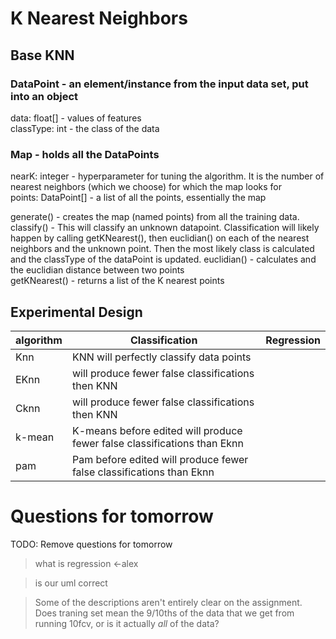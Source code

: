 # K Nearest Neighbors 

## Base KNN

### DataPoint - an element/instance from the input data set, put into an object
data: float[] - values of features  
classType: int -  the class of the data


### Map - holds all the DataPoints
nearK: integer - hyperparameter for tuning the algorithm. It is the number of nearest neighbors (which we choose) for which the map looks for  
points: DataPoint[] - a list of all the points, essentially the map  

generate() - creates the map (named points) from all the training data.   
classify() - This will classify an unknown datapoint. Classification will likely happen by calling getKNearest(), then euclidian() on each of the nearest neighbors and the unknown point. Then the most likely class is calculated and the classType of the dataPoint is updated. 
euclidian() - calculates and the euclidian distance between two points  
getKNearest() - returns a list of the K nearest points

## Experimental Design   
| algorithm | Classification                                                           | Regression |
| --------- | ------------------------------------------------------------------------ | ---------- |
| Knn       | KNN will perfectly classify data points                                  |            |
| EKnn      | will produce fewer false classifications then KNN                        |            |
| Cknn      | will produce fewer false classifications then KNN                        |            |
| k-mean    | K-means before edited will produce fewer false classifications than Eknn |            |
| pam       | Pam before edited will produce fewer false classifications than Eknn     |            |

# Questions for tomorrow
TODO: Remove questions for tomorrow

> what is regression <-alex

> is our uml correct

> Some of the descriptions aren't entirely clear on the assignment. Does traning set mean the 9/10ths of the data that we get from running 10fcv, or is it actually *all* of the data?

